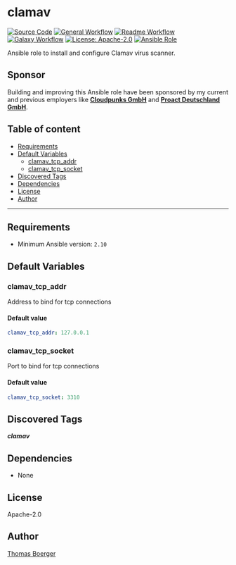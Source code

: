 # clamav

[![Source Code](https://img.shields.io/badge/github-source%20code-blue?logo=github&amp;logoColor=white)](https://github.com/rolehippie/clamav)
[![General Workflow](https://github.com/rolehippie/clamav/actions/workflows/general.yml/badge.svg)](https://github.com/rolehippie/clamav/actions/workflows/general.yml)
[![Readme Workflow](https://github.com/rolehippie/clamav/actions/workflows/docs.yml/badge.svg)](https://github.com/rolehippie/clamav/actions/workflows/docs.yml)
[![Galaxy Workflow](https://github.com/rolehippie/clamav/actions/workflows/galaxy.yml/badge.svg)](https://github.com/rolehippie/clamav/actions/workflows/galaxy.yml)
[![License: Apache-2.0](https://img.shields.io/github/license/rolehippie/clamav)](https://github.com/rolehippie/clamav/blob/master/LICENSE)
[![Ansible Role](https://img.shields.io/badge/role-rolehippie.clamav-blue)](https://galaxy.ansible.com/rolehippie/clamav)

Ansible role to install and configure Clamav virus scanner.

## Sponsor

Building and improving this Ansible role have been sponsored by my current and previous employers like **[Cloudpunks GmbH](https://cloudpunks.de)** and **[Proact Deutschland GmbH](https://www.proact.eu)**.

## Table of content

- [Requirements](#requirements)
- [Default Variables](#default-variables)
  - [clamav_tcp_addr](#clamav_tcp_addr)
  - [clamav_tcp_socket](#clamav_tcp_socket)
- [Discovered Tags](#discovered-tags)
- [Dependencies](#dependencies)
- [License](#license)
- [Author](#author)

---

## Requirements

- Minimum Ansible version: `2.10`


## Default Variables

### clamav_tcp_addr

Address to bind for tcp connections

#### Default value

```YAML
clamav_tcp_addr: 127.0.0.1
```

### clamav_tcp_socket

Port to bind for tcp connections

#### Default value

```YAML
clamav_tcp_socket: 3310
```

## Discovered Tags

**_clamav_**


## Dependencies

- None

## License

Apache-2.0

## Author

[Thomas Boerger](https://github.com/tboerger)
